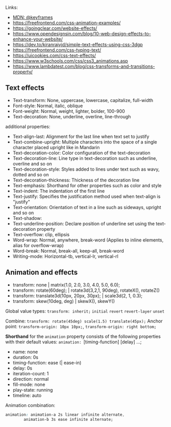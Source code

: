Links:
* [MDN: @keyframes](https://developer.mozilla.org/en-US/docs/Web/CSS/@keyframes)
* https://freefrontend.com/css-animation-examples/
* https://goingclear.com/website-effects/
* https://www.opendesignsin.com/blog/10-web-design-effects-to-enhance-your-website/
* https://dev.to/kiranrajvjd/simple-text-effects-using-css-3dgp
* https://freefrontend.com/css-typing-text/
* https://uicookies.com/css-text-effects/
* https://www.w3schools.com/css/css3_animations.asp
* https://www.lambdatest.com/blog/css-transforms-and-transitions-property/

## Text effects

* Text-transform: None, uppercase, lowercase, capitalize, full-width
* Font-style: Normal, italic, oblique
* Font-weight: Normal, weight, lighter, bolder, 100-900
* Text-decoration: None, underline, overline, line-through

additional properties:
* Text-align-last: Alignment for the last line when text set to justify
* Text-combine-upright: Multiple characters into the space of a single character placed upright like in Mandarin
* Text-decoration-color: Color configuration of the text-decoration
* Text-decoration-line: Line type in text-decoration such as underline, overline and so on
* Text-decoration-style: Styles added to lines under text such as wavy, dotted and so on
* Text-decoration-thickness: Thickness of the decoration line
* Text-emphasis: Shorthand for other properties such as color and style 
* Text-indent: The indentation of the first line
* Text-justify: Specifies the justification method used when text-align is "justify"
* Text-orientation: Orientation of text in a line such as sideways, upright and so on
* Text-shadow:
* Text-underline-position: Declare position of underline set using the text-decoration property
* Text-overflow: clip, ellipsis
* Word-wrap: Normal, anywhere, break-word (Applies to inline elements, alias for overflow-wrap)
* Word-break: Normal, break-all, keep-all, break-word
* Writing-mode: Horizontal-tb, vertical-lr, vertical-rl

## Animation and effects
* transform: none | matrix(1.0, 2.0, 3.0, 4.0, 5.0, 6.0);
* transform: rotate(60deg); | rotate3d(3,2,1, 90deg), rotateX(), rotateZ()
* transform: translate3d(10px, 20px, 30px); | scale3d(2, 1, 0.3);
* transform: skew(10deg, deg) | skewX(), skewY()

Global value types: `transform: inherit;` `initial` `revert` `revert-layer` `unset`

Combine: `transform: rotate(45deg) scale(1.5) translate(45px);`
Anchor point: `transform-origin: 10px 10px;`, `transform-origin: right bottom;`

**Shorthand** for the `animation` property consists of
the following properties with their default values:
`animation:` <name> <duration> [timing-function] [delay] ...;

* name: none 
* duration: 0s
* timing-function: ease (| ease-in)
* delay: 0s
* iteration-count: 1
* direction: normal
* fill-mode: none
* play-state: running
* timeline: auto

Animation combination: 
```css
animation: animation-a 2s linear infinite alternate, 
        animation-b 3s ease infinite alternate;
```
